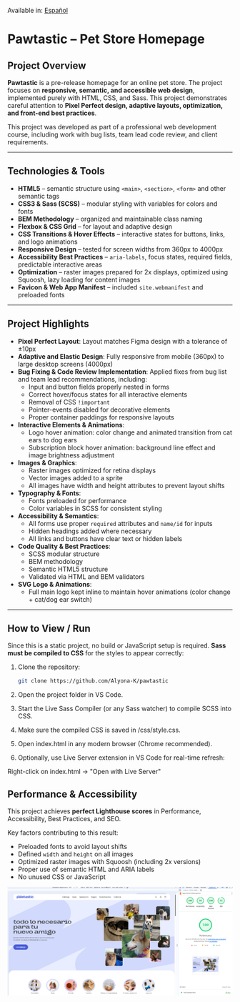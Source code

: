 Available in: [Español](README.es.md)

# Pawtastic – Pet Store Homepage

## Project Overview
**Pawtastic** is a pre-release homepage for an online pet store. The project focuses on **responsive, semantic, and accessible web design**, implemented purely with HTML, CSS, and Sass. This project demonstrates careful attention to **Pixel Perfect design, adaptive layouts, optimization, and front-end best practices**.

This project was developed as part of a professional web development course, including work with bug lists, team lead code review, and client requirements.

---

## Technologies & Tools
- **HTML5** – semantic structure using `<main>`, `<section>`, `<form>` and other semantic tags  
- **CSS3 & Sass (SCSS)** – modular styling with variables for colors and fonts  
- **BEM Methodology** – organized and maintainable class naming  
- **Flexbox & CSS Grid** – for layout and adaptive design  
- **CSS Transitions & Hover Effects** – interactive states for buttons, links, and logo animations  
- **Responsive Design** – tested for screen widths from 360px to 4000px  
- **Accessibility Best Practices** – `aria-labels`, focus states, required fields, predictable interactive areas  
- **Optimization** – raster images prepared for 2x displays, optimized using Squoosh, lazy loading for content images  
- **Favicon & Web App Manifest** – included `site.webmanifest` and preloaded fonts  

---

## Project Highlights
- **Pixel Perfect Layout**: Layout matches Figma design with a tolerance of ±10px  
- **Adaptive and Elastic Design**: Fully responsive from mobile (360px) to large desktop screens (4000px)  
- **Bug Fixing & Code Review Implementation**: Applied fixes from bug list and team lead recommendations, including:  
  - Input and button fields properly nested in forms  
  - Correct hover/focus states for all interactive elements  
  - Removal of CSS `!important`  
  - Pointer-events disabled for decorative elements  
  - Proper container paddings for responsive layouts  
- **Interactive Elements & Animations**:  
  - Logo hover animation: color change and animated transition from cat ears to dog ears  
  - Subscription block hover animation: background line effect and image brightness adjustment  
- **Images & Graphics**:  
  - Raster images optimized for retina displays  
  - Vector images added to a sprite  
  - All images have width and height attributes to prevent layout shifts  
- **Typography & Fonts**:  
  - Fonts preloaded for performance  
  - Color variables in SCSS for consistent styling  
- **Accessibility & Semantics**:  
  - All forms use proper `required` attributes and `name/id` for inputs  
  - Hidden headings added where necessary  
  - All links and buttons have clear text or hidden labels  
- **Code Quality & Best Practices**:  
  - SCSS modular structure  
  - BEM methodology  
  - Semantic HTML5 structure  
  - Validated via HTML and BEM validators  
- **SVG Logo & Animations**:  
  - Full main logo kept inline to maintain hover animations (color change + cat/dog ear switch)   

---

## How to View / Run
Since this is a static project, no build or JavaScript setup is required. **Sass must be compiled to CSS** for the styles to appear correctly:

1. Clone the repository:
   ```bash
   git clone https://github.com/Alyona-K/pawtastic
   ```

2. Open the project folder in VS Code.

3. Start the Live Sass Compiler (or any Sass watcher) to compile SCSS into CSS.

4. Make sure the compiled CSS is saved in /css/style.css.

5. Open index.html in any modern browser (Chrome recommended).

6. Optionally, use Live Server extension in VS Code for real-time refresh:

Right-click on index.html → "Open with Live Server"

## Performance & Accessibility
This project achieves **perfect Lighthouse scores** in Performance, Accessibility, Best Practices, and SEO.  

Key factors contributing to this result:
- Preloaded fonts to avoid layout shifts  
- Defined `width` and `height` on all images  
- Optimized raster images with Squoosh (including 2x versions)  
- Proper use of semantic HTML and ARIA labels  
- No unused CSS or JavaScript

![Lighthouse score](lighthouse-report.jpg)
